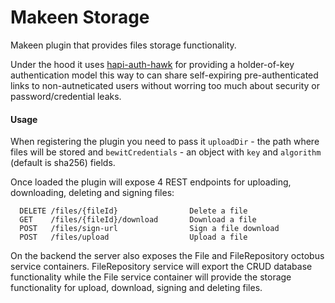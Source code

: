 Makeen Storage
==============

Makeen plugin that provides files storage functionality.

Under the hood it uses [hapi-auth-hawk](https://github.com/hapijs/hapi-auth-hawk) for providing a holder-of-key authentication model this way to can share self-expiring pre-authenticated links to non-autneticated users without worring too much about security or password/credential leaks.


#### Usage

When registering the plugin you need to pass it `uploadDir` - the path where files will be stored and `bewitCredentials` - an object with `key` and `algorithm` (default is sha256) fields.

Once loaded the plugin will expose 4 REST endpoints for uploading, downloading, deleting and signing files:

```
  DELETE /files/{fileId}                Delete a file
  GET    /files/{fileId}/download       Download a file
  POST   /files/sign-url                Sign a file download
  POST   /files/upload                  Upload a file
```

On the backend the server also exposes the File and FileRepository octobus service containers. FileRepository service will
export the CRUD database functionality while the File service container will provide the storage functionality for upload, download, signing and deleting files.